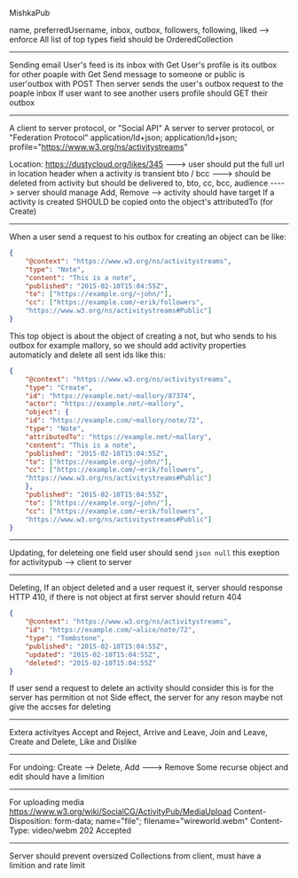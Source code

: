 MishkaPub


name, preferredUsername, inbox, outbox, followers, following, liked --> enforce
All list of top types field should be OrderedCollection

--------------------------------------------------------------------
Sending email
User's feed is its inbox with Get
User's profile is its outbox for other poaple with Get
Send message to someone or public is user'outbox with POST
Then server sends the user's outbox request to the poaple inbox
If user want to see another users profile should GET their outbox

--------------------------------------------------------------------
A client to server protocol, or "Social API"
A server to server protocol, or "Federation Protocol"
application/ld+json;
application/ld+json; profile="https://www.w3.org/ns/activitystreams"

Location: https://dustycloud.org/likes/345 --->
user should put the full url in location header when a activity is transient
bto / bcc ---> should be deleted from activity but should be delivered
to, bto, cc, bcc, audience ----> server should manage
Add, Remove --> activity should have target
If a activity is created SHOULD be copied onto the object's attributedTo (for Create)

----------------------------------------------------------------------
When a user send a request to his outbox for creating an object can be like:

```json
{
    "@context": "https://www.w3.org/ns/activitystreams",
    "type": "Note",
    "content": "This is a note",
    "published": "2015-02-10T15:04:55Z",
    "to": ["https://example.org/~john/"],
    "cc": ["https://example.com/~erik/followers",
    "https://www.w3.org/ns/activitystreams#Public"]
}
```

This top object is about the object of creating a not, but who sends to his outbox
for example mallory, so we should add activity properties automaticly and delete all sent ids like this:

```json
{
    "@context": "https://www.w3.org/ns/activitystreams",
    "type": "Create",
    "id": "https://example.net/~mallory/87374",
    "actor": "https://example.net/~mallory",
    "object": {
    "id": "https://example.com/~mallory/note/72",
    "type": "Note",
    "attributedTo": "https://example.net/~mallory",
    "content": "This is a note",
    "published": "2015-02-10T15:04:55Z",
    "to": ["https://example.org/~john/"],
    "cc": ["https://example.com/~erik/followers",
    "https://www.w3.org/ns/activitystreams#Public"]
    },
    "published": "2015-02-10T15:04:55Z",
    "to": ["https://example.org/~john/"],
    "cc": ["https://example.com/~erik/followers",
    "https://www.w3.org/ns/activitystreams#Public"]
}
```
----------------------------------------------------------------------

Updating, for deleteing one field user should send `json null` this exeption for activitypub --> client to server

----------------------------------------------------------------------
Deleting, If an object deleted and a user request it, server should response HTTP 410, if there is not object at first server
should return 404

```json
{
    "@context": "https://www.w3.org/ns/activitystreams",
    "id": "https://example.com/~alice/note/72",
    "type": "Tombstone",
    "published": "2015-02-10T15:04:55Z",
    "updated": "2015-02-10T15:04:55Z",
    "deleted": "2015-02-10T15:04:55Z"
}
```


If user send a request to delete an activity should consider this is for the server has permition ot not
Side effect, the server for any reson maybe not give the accses for deleting

----------------------------------------------------------------------

Extera activityes
Accept and Reject,
Arrive and Leave,
Join and Leave,
Create and Delete,
Like and Dislike

----------------------------------------------------------------------

For undoing: Create --> Delete, Add ---> Remove
Some recurse object and edit should have a limition

----------------------------------------------------------------------
For uploading media
https://www.w3.org/wiki/SocialCG/ActivityPub/MediaUpload
Content-Disposition: form-data; name="file"; filename="wireworld.webm"
Content-Type: video/webm
202 Accepted

---
Server should prevent oversized Collections from client, must have a limition and rate limit
